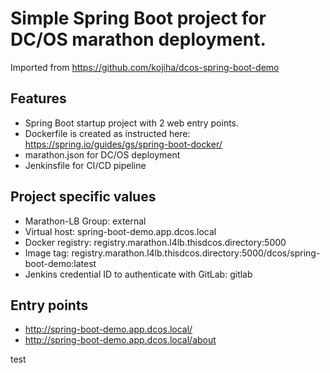 # Simple Spring Boot project for DC/OS marathon deployment.

Imported from https://github.com/kojiha/dcos-spring-boot-demo

## Features
- Spring Boot startup project with 2 web entry points.
- Dockerfile is created as instructed here: https://spring.io/guides/gs/spring-boot-docker/
- marathon.json for DC/OS deployment
- Jenkinsfile for CI/CD pipeline


## Project specific values
- Marathon-LB Group: external
- Virtual host: spring-boot-demo.app.dcos.local
- Docker registry: registry.marathon.l4lb.thisdcos.directory:5000
- Image tag: registry.marathon.l4lb.thisdcos.directory:5000/dcos/spring-boot-demo:latest
- Jenkins credential ID to authenticate with GitLab: gitlab

## Entry points
- http://spring-boot-demo.app.dcos.local/
- http://spring-boot-demo.app.dcos.local/about


test
